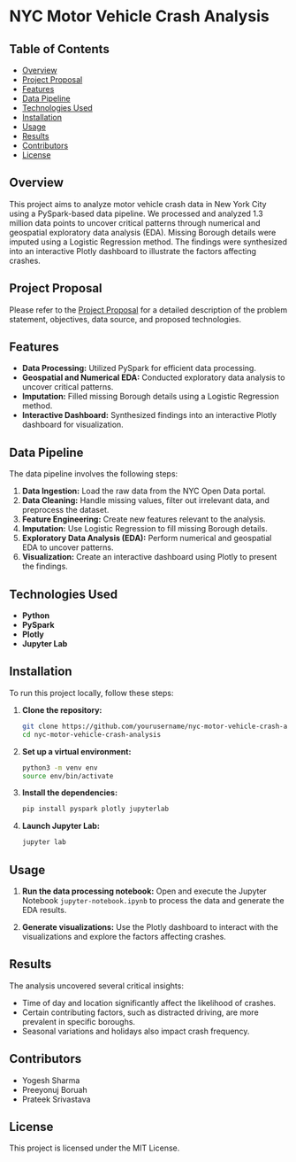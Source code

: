 # NYC Motor Vehicle Crash Analysis

## Table of Contents

- [Overview](#overview)
- [Project Proposal](#project-proposal)
- [Features](#features)
- [Data Pipeline](#data-pipeline)
- [Technologies Used](#technologies-used)
- [Installation](#installation)
- [Usage](#usage)
- [Results](#results)
- [Contributors](#contributors)
- [License](#license)

## Overview

This project aims to analyze motor vehicle crash data in New York City using a PySpark-based data pipeline. We processed and analyzed 1.3 million data points to uncover critical patterns through numerical and geospatial exploratory data analysis (EDA). Missing Borough details were imputed using a Logistic Regression method. The findings were synthesized into an interactive Plotly dashboard to illustrate the factors affecting crashes.

## Project Proposal

Please refer to the [Project Proposal](./Project_Proposal.pdf) for a detailed description of the problem statement, objectives, data source, and proposed technologies.

## Features

- **Data Processing:** Utilized PySpark for efficient data processing.
- **Geospatial and Numerical EDA:** Conducted exploratory data analysis to uncover critical patterns.
- **Imputation:** Filled missing Borough details using a Logistic Regression method.
- **Interactive Dashboard:** Synthesized findings into an interactive Plotly dashboard for visualization.

## Data Pipeline

The data pipeline involves the following steps:

1. **Data Ingestion:** Load the raw data from the NYC Open Data portal.
2. **Data Cleaning:** Handle missing values, filter out irrelevant data, and preprocess the dataset.
3. **Feature Engineering:** Create new features relevant to the analysis.
4. **Imputation:** Use Logistic Regression to fill missing Borough details.
5. **Exploratory Data Analysis (EDA):** Perform numerical and geospatial EDA to uncover patterns.
6. **Visualization:** Create an interactive dashboard using Plotly to present the findings.

## Technologies Used

- **Python**
- **PySpark**
- **Plotly**
- **Jupyter Lab**

## Installation

To run this project locally, follow these steps:

1. **Clone the repository:**
    ```bash
    git clone https://github.com/yourusername/nyc-motor-vehicle-crash-analysis.git
    cd nyc-motor-vehicle-crash-analysis
    ```

2. **Set up a virtual environment:**
    ```bash
    python3 -m venv env
    source env/bin/activate
    ```

3. **Install the dependencies:**
    ```bash
    pip install pyspark plotly jupyterlab
    ```

4. **Launch Jupyter Lab:**
    ```bash
    jupyter lab
    ```

## Usage

1. **Run the data processing notebook:**
    Open and execute the Jupyter Notebook `jupyter-notebook.ipynb` to process the data and generate the EDA results.

2. **Generate visualizations:**
    Use the Plotly dashboard to interact with the visualizations and explore the factors affecting crashes.

## Results

The analysis uncovered several critical insights:

- Time of day and location significantly affect the likelihood of crashes.
- Certain contributing factors, such as distracted driving, are more prevalent in specific boroughs.
- Seasonal variations and holidays also impact crash frequency.

## Contributors

- Yogesh Sharma
- Preeyonuj Boruah
- Prateek Srivastava

## License

This project is licensed under the MIT License.
